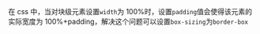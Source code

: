 在 css 中，当对块级元素设置`width`为 100%时，设置`padding`值会使得该元素的实际宽度为 100%+padding，解决这个问题可以设置`box-sizing`为`border-box`

